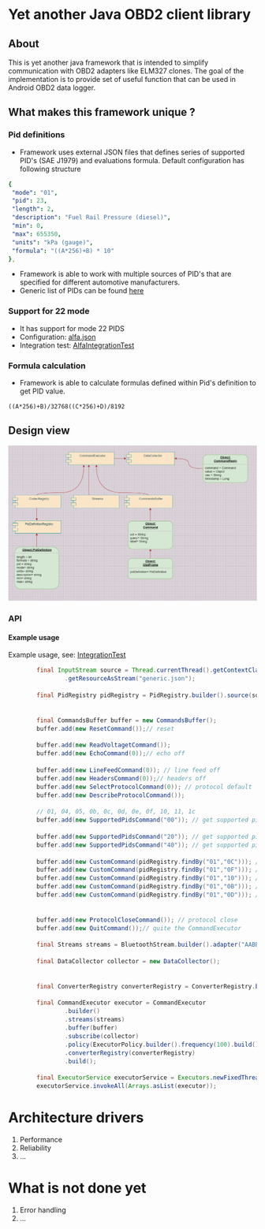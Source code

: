 # Yet another Java OBD2 client library

## About

This is yet another java framework that is intended to simplify communication with OBD2 adapters like ELM327 clones.
The goal of the implementation is to provide set of useful function that can be used in Android OBD2 data logger.

## What makes this framework unique ?

### Pid definitions

* Framework uses external JSON files that defines series of supported PID's (SAE J1979) and evaluations formula. Default configuration has following structure 

```yaml
{
 "mode": "01",
 "pid": 23,
 "length": 2,
 "description": "Fuel Rail Pressure (diesel)",
 "min": 0,
 "max": 655350,
 "units": "kPa (gauge)",
 "formula": "((A*256)+B) * 10"
},
```


* Framework is able to work with multiple sources of PID's that are specified for different automotive manufacturers.
* Generic list of PIDs can be found [here](./src/main/resources/generic.json?raw=true "generic.json")


### Support for 22 mode

* It has support for mode 22 PIDS
* Configuration: [alfa.json](./src/main/resources/alfa.json?raw=true "alfa.json")
* Integration test: [AlfaIntegrationTest](./src/test/java/org/openobd2/core/AlfaIntegrationTest.java?raw=true "AlfaIntegrationTest.java") 



### Formula calculation

* Framework is able to calculate formulas defined within Pid's definition to get PID value. 

``` 
((A*256)+B)/32768((C*256)+D)/8192
```


## Design view

![Alt text](./src/main/resources/design.png?raw=true "design view")



###  API



#### Example usage

Example usage, see: [IntegrationTest](./src/test/java/org/openobd2/core/IntegrationTest.java?raw=true "IntegrationTest.java") 

```java
		final InputStream source = Thread.currentThread().getContextClassLoader()
				.getResourceAsStream("generic.json");

		final PidRegistry pidRegistry = PidRegistry.builder().source(source).build();

		
		final CommandsBuffer buffer = new CommandsBuffer();
		buffer.add(new ResetCommand());// reset
		
		buffer.add(new ReadVoltagetCommand());
		buffer.add(new EchoCommand(0));// echo off
		
		buffer.add(new LineFeedCommand(0)); // line feed off
		buffer.add(new HeadersCommand(0));// headers off
		buffer.add(new SelectProtocolCommand(0)); // protocol default
		buffer.add(new DescribeProtocolCommand());

		// 01, 04, 05, 0b, 0c, 0d, 0e, 0f, 10, 11, 1c
		buffer.add(new SupportedPidsCommand("00")); // get supported pids 41 00 98 3F 80 10

		buffer.add(new SupportedPidsCommand("20")); // get supported pids
		buffer.add(new SupportedPidsCommand("40")); // get supported pids

		buffer.add(new CustomCommand(pidRegistry.findBy("01","0C"))); // engine rpm
		buffer.add(new CustomCommand(pidRegistry.findBy("01","0F"))); // air intake
		buffer.add(new CustomCommand(pidRegistry.findBy("01","10"))); // maf
		buffer.add(new CustomCommand(pidRegistry.findBy("01","0B"))); // intake manifold pressure
		buffer.add(new CustomCommand(pidRegistry.findBy("01","0D"))); // vehicle speed


		buffer.add(new ProtocolCloseCommand()); // protocol close
		buffer.add(new QuitCommand());// quite the CommandExecutor

		final Streams streams = BluetoothStream.builder().adapter("AABBCC112233").build();

		final DataCollector collector = new DataCollector();
		
		
		final ConverterRegistry converterRegistry = ConverterRegistry.builder().pidRegistry(pidRegistry).build();
		
		final CommandExecutor executor = CommandExecutor
				.builder()
				.streams(streams)
				.buffer(buffer)
				.subscribe(collector)
				.policy(ExecutorPolicy.builder().frequency(100).build())
				.converterRegistry(converterRegistry)
				.build();

		final ExecutorService executorService = Executors.newFixedThreadPool(1);
		executorService.invokeAll(Arrays.asList(executor));
```

# Architecture drivers

1. Performance
2. Reliability
3. ...


# What is not done yet

1. Error handling
2. ...

